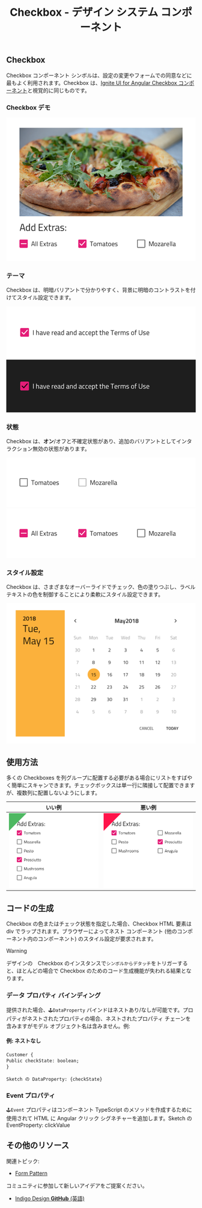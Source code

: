 ﻿---
title: Checkbox - デザイン システム コンポーネント
_description: Checkbox コンポーネント シンボルは、ユーザーが選択にマークできる機能を提供します。
_keywords: デザイン システム, Sketch, Ignite UI for Angular, コンポーネント, UI ライブラリ, ウィジェット
_language: ja
---

## Checkbox

Checkbox コンポーネント シンボルは、設定の変更やフォームでの同意などに最もよく利用されます。Checkbox は、[Ignite UI for Angular Checkbox コンポーネント](https://jp.infragistics.com/products/ignite-ui-angular/angular/components/checkbox.html)と視覚的に同じものです。

### Checkbox デモ

![](../images/checkbox_demo.png)

### テーマ

Checkbox は、明暗バリアントで分かりやすく、背景に明暗のコントラストを付けてスタイル設定できます。

![](../images/checkbox_dark.png)
![](../images/checkbox_light.png)

### 状態

Checkbox は、**オン**/オフと不確定状態があり、追加のバリアントとしてインタラクション無効の状態があります。

![](../images/checkbox_states.png)
![](../images/checkbox_selection.png)

### スタイル設定

Checkbox は、さまざまなオーバーライドでチェック、色の塗りつぶし、ラベル テキストの色を制御することにより柔軟にスタイル設定できます。

![](../images/calendar_styling.png)

## 使用方法

多くの Checkboxes を列グループに配置する必要がある場合にリストをすばやく簡単にスキャンできます。チェックボックスは単一行に隣接して配置できますが、複数列に配置しないようにします。

| いい例                             | 悪い例                             |
| ------------------------------- | --------------------------------- |
| ![](../images/checkbox_do1.png) | ![](../images/checkbox_dont1.png) |

## コードの生成

Checkbox の色またはチェック状態を指定した場合、Checkbox HTML 要素は div でラップされます。ブラウザーによってネスト コンポーネント (他のコンポーネント内のコンポーネント) のスタイル設定が要求されます。

> [!WARNING]
> デザインの　Checkbox のインスタンスで`シンボルからデタッチ`をトリガーすると、ほとんどの場合で Checkbox のためのコード生成機能が失われる結果となります。

### データ プロパティ バインディング

提供された場合、`🕹️DataProperty` バインドはネストあり/なしが可能です。プロパティがネストされたプロパティの場合、ネストされたプロパティ チェーンを含みますがモデル オブジェクト名は含みません。例:

#### 例: ネストなし

```PseudoCode
Customer {
Public checkState: boolean;
}

Sketch の DataProperty: {checkState}
```

### Event プロパティ

`🕹️Event` プロパティはコンポーネント TypeScript のメソッドを作成するために使用されて HTML に Angular クリック シグネチャーを追加します。Sketch の EventProperty: clickValue

## その他のリソース

関連トピック:

- [Form Pattern](forms.md)
  <div class="divider--half"></div>

コミュニティに参加して新しいアイデアをご提案ください。

- [Indigo Design **GitHub** (英語)](https://github.com/IgniteUI/design-system-docfx)
